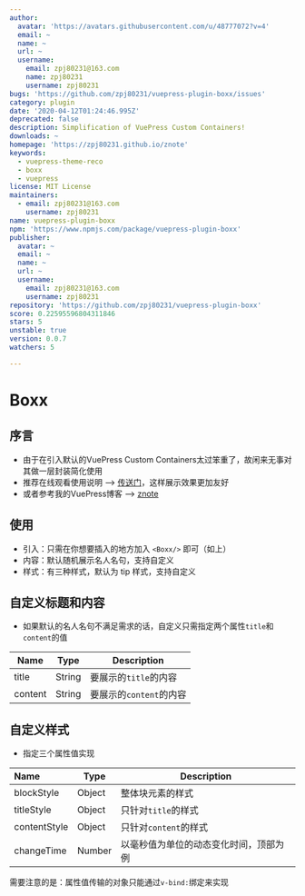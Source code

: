```yaml
---
author:
  avatar: 'https://avatars.githubusercontent.com/u/48777072?v=4'
  email: ~
  name: ~
  url: ~
  username:
    email: zpj80231@163.com
    name: zpj80231
    username: zpj80231
bugs: 'https://github.com/zpj80231/vuepress-plugin-boxx/issues'
category: plugin
date: '2020-04-12T01:24:46.995Z'
deprecated: false
description: Simplification of VuePress Custom Containers!
downloads: ~
homepage: 'https://zpj80231.github.io/znote'
keywords:
  - vuepress-theme-reco
  - boxx
  - vuepress
license: MIT License
maintainers:
  - email: zpj80231@163.com
    username: zpj80231
name: vuepress-plugin-boxx
npm: 'https://www.npmjs.com/package/vuepress-plugin-boxx'
publisher:
  avatar: ~
  email: ~
  name: ~
  url: ~
  username:
    email: zpj80231@163.com
    username: zpj80231
repository: 'https://github.com/zpj80231/vuepress-plugin-boxx'
score: 0.22595596804311846
stars: 5
unstable: true
version: 0.0.7
watchers: 5

---
```



# Boxx

## 序言

- 由于在引入默认的VuePress Custom Containers太过笨重了，故闲来无事对其做一层封装简化使用
- 推荐在线观看使用说明 --> [传送门](https://zpj80231.gitee.io/znote/views/frontend/vuepress-plugin-boxx.html)，这样展示效果更加友好
- 或者参考我的VuePress博客 --> [znote](https://zpj80231.gitee.io/znote/)

## 使用

- 引入：只需在你想要插入的地方加入 `<Boxx/>` 即可（如上）
- 内容：默认随机展示名人名句，支持自定义
- 样式：有三种样式，默认为 tip 样式，支持自定义

## 自定义标题和内容

- 如果默认的名人名句不满足需求的话，自定义只需指定两个属性`title`和`content`的值

| Name    | Type   | Description             |
| ------- | ------ | ----------------------- |
| title   | String | 要展示的`title`的内容   |
| content | String | 要展示的`content`的内容 |

## 自定义样式

- 指定三个属性值实现

| Name         | Type   | Description           |
| :----------- | ------ | --------------------- |
| blockStyle   | Object | 整体块元素的样式      |
| titleStyle   | Object | 只针对`title`的样式   |
| contentStyle | Object | 只针对`content`的样式 |
| changeTime | Number | 以毫秒值为单位的动态变化时间，顶部为例 |

需要注意的是：属性值传输的对象只能通过`v-bind:`绑定来实现

